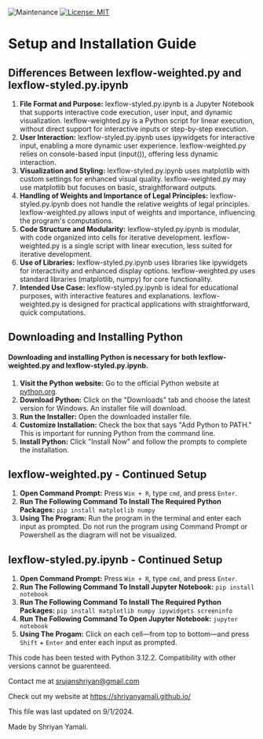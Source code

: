  ![Maintenance](https://img.shields.io/maintenance/no/2024)
[![License: MIT](https://img.shields.io/badge/License-MIT-yellow.svg)](https://opensource.org/licenses/MIT)

# Setup and Installation Guide

## Differences Between lexflow-weighted.py and lexflow-styled.py.ipynb
1. **File Format and Purpose:**
lexflow-styled.py.ipynb is a Jupyter Notebook that supports interactive code execution, user input, and dynamic visualization.
lexflow-weighted.py is a Python script for linear execution, without direct support for interactive inputs or step-by-step execution.
2. **User Interaction:**
lexflow-styled.py.ipynb uses ipywidgets for interactive input, enabling a more dynamic user experience.
lexflow-weighted.py relies on console-based input (input()), offering less dynamic interaction.
3. **Visualization and Styling:**
lexflow-styled.py.ipynb uses matplotlib with custom settings for enhanced visual quality.
lexflow-weighted.py may use matplotlib but focuses on basic, straightforward outputs.
4. **Handling of Weights and Importance of Legal Principles:**
lexflow-styled.py.ipynb does not handle the relative weights of legal principles.
lexflow-weighted.py allows input of weights and importance, influencing the program's computations.
5. **Code Structure and Modularity:**
lexflow-styled.py.ipynb is modular, with code organized into cells for iterative development.
lexflow-weighted.py is a single script with linear execution, less suited for iterative development.
6. **Use of Libraries:**
lexflow-styled.py.ipynb uses libraries like ipywidgets for interactivity and enhanced display options.
lexflow-weighted.py uses standard libraries (matplotlib, numpy) for core functionality.
7. **Intended Use Case:**
lexflow-styled.py.ipynb is ideal for educational purposes, with interactive features and explanations.
lexflow-weighted.py is designed for practical applications with straightforward, quick computations.


## Downloading and Installing Python
#### Downloading and installing Python is necessary for both lexflow-weighted.py and lexflow-styled.py.ipynb.
1. **Visit the Python website:** Go to the official Python website at [python.org](https://www.python.org/).
2. **Download Python:** Click on the "Downloads" tab and choose the latest version for Windows. An installer file will download.
3. **Run the Installer:** Open the downloaded installer file.
4. **Customize Installation:** Check the box that says "Add Python to PATH." This is important for running Python from the command line.
5. **Install Python:** Click "Install Now" and follow the prompts to complete the installation.

## lexflow-weighted.py - Continued Setup
1. **Open Command Prompt:** Press `Win + R`, type `cmd`, and press `Enter`.
2. **Run The Following Command To Install The Required Python Packages:** `pip install matplotlib numpy`
3. **Using The Program:** Run the program in the terminal and enter each input as prompted. Do not run the program using Command Prompt or Powershell as the diagram will not be visualized. 

## lexflow-styled.py.ipynb - Continued Setup
1. **Open Command Prompt:** Press `Win + R`, type `cmd`, and press `Enter`.
2. **Run The Following Command To Install Jupyter Notebook:** `pip install notebook`
3. **Run The Following Command To Install The Required Python Packages:** `pip install matplotlib numpy ipywidgets screeninfo`
4. **Run The Following Command To Open Jupyter Notebook:** `jupyter notebook`
5. **Using The Progam:** Click on each cell—from top to bottom—and press `Shift` + `Enter` and enter each input as prompted.

This code has been tested with Python 3.12.2. Compatibility with other versions cannot be guarenteed.

Contact me at <a href="https://mail.google.com/mail/?view=cm&fs=1&to=srujanshriyan@gmail.com">srujanshriyan@gmail.com</a>

Check out my website at <a href="https://shriyanyamali.github.io/">https://shriyanyamali.github.io/</a>

This file was last updated on 9/1/2024.

Made by Shriyan Yamali.
